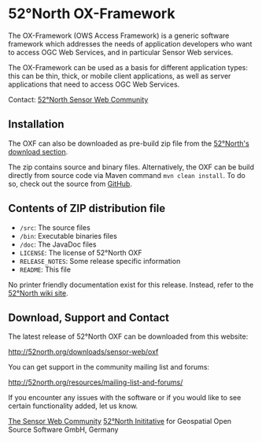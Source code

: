 # 52°North OX-Framework
The OX-Framework (OWS Access Framework) is a generic software framework which addresses 
the needs of application developers who want to access OGC Web Services, and in particular Sensor 
Web services.

The OX-Framework can be used as a basis for different application types: this can be thin, thick, 
or mobile client applications, as well as server applications that need to access OGC Web Services.

Contact:
<a href="http://52north.org/sensorweb">52°North Sensor Web Community</a>


## Installation
The OXF can also be downloaded as pre-build zip file from the
<a href="http://52north.org/downloads/sensor-web/oxf">52°North's download section</a>.
  
The zip contains source and binary files. Alternatively, the OXF can be build directly from 
source code via Maven command `mvn clean install`. To do so, check out the source from 
<a href="https://github.com/52North/OX-Framework.git">GitHub</a>.


## Contents of ZIP distribution file
* `/src`: The source files
* `/bin`: Executable binaries files
* `/doc`: The JavaDoc files
* `LICENSE`: The license of 52°North OXF
* `RELEASE_NOTES`: Some release specific information
* `README`: This file
   
No printer friendly documentation exist for this release. Instead, refer to the 
<a href="https://wiki.52north.org/bin/view/SensorWeb/OxFramework">52°North wiki site</a>.


## Download, Support and Contact
The latest release of 52°North OXF can be downloaded from this website:

<a href="http://52north.org/downloads/sensor-web/oxf">http://52north.org/downloads/sensor-web/oxf</a>

You can get support in the community mailing list and forums:

<a href="http://52north.org/resources/mailing-list-and-forums/">http://52north.org/resources/mailing-list-and-forums/</a>

If you encounter any issues with the software or if you would like to see certain functionality added, 
let us know.

<a href="http://52north.org/sensorweb">The Sensor Web Community</a>
<a href="http://52north.org/">52°North Inititative</a> for Geospatial Open Source Software GmbH, Germany
